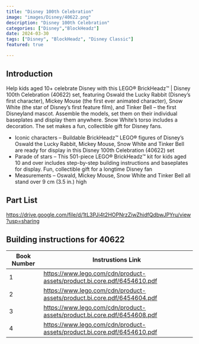 ```yaml
---
title: "Disney 100th Celebration"
image: "images/Disney/40622.png"
description: "Disney 100th Celebration"
categories: ["Disney","BlockHeadz"]
date: 2024-03-30
tags: ["Disney", "BlockHeadz", "Disney Classic"]
featured: true

---
```

## Introduction

Help kids aged 10+ celebrate Disney with this LEGO® BrickHeadz™ | Disney 100th Celebration (40622) set, featuring Oswald the Lucky Rabbit (Disney’s first character), Mickey Mouse (the first ever animated character), Snow White (the star of Disney’s first feature film), and Tinker Bell – the first Disneyland mascot. Assemble the models, set them on their individual baseplates and display them anywhere. Snow White’s torso includes a decoration. The set makes a fun, collectible gift for Disney fans.

- Iconic characters – Buildable BrickHeadz™ LEGO® figures of Disney’s Oswald the Lucky Rabbit, Mickey Mouse, Snow White and Tinker Bell are ready for display in this Disney 100th Celebration (40622) set
- Parade of stars – This 501-piece LEGO® BrickHeadz™ kit for kids aged 10 and over includes step-by-step building instructions and baseplates for display. Fun, collectible gift for a longtime Disney fan
- Measurements – Oswald, Mickey Mouse, Snow White and Tinker Bell all stand over 9 cm (3.5 in.) high

## Part List

https://drive.google.com/file/d/1tL3PJi4t2HOPNrzZiwZhjdfQdbwJPYru/view?usp=sharing

## Building instructions for 40622

| Book Number | Instrustions Link |
|-------------|-------------------|
| 1           | https://www.lego.com/cdn/product-assets/product.bi.core.pdf/6454610.pdf |
| 2           | https://www.lego.com/cdn/product-assets/product.bi.core.pdf/6454604.pdf |
| 3           | https://www.lego.com/cdn/product-assets/product.bi.core.pdf/6454608.pdf |
| 4           | https://www.lego.com/cdn/product-assets/product.bi.core.pdf/6454610.pdf |